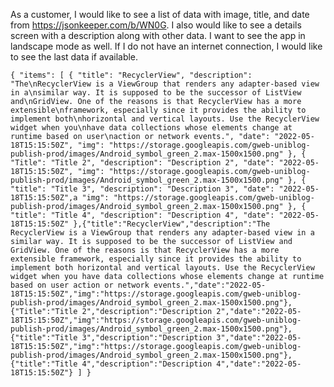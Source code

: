 As a customer, I would like to see a list of data with image, title, and
date from https://jsonkeeper.com/b/WN0G. I also would like to see a
details screen with a description along with other data. I want to see
the app in landscape mode as well. If I do not have an internet
connection, I would like to see the last data if available.

`{
  "items": [
    {
      "title": "RecyclerView",
      "description": "The\nRecyclerView is a ViewGroup that renders any adapter-based view in a\nsimilar way. It is supposed to be the successor of ListView and\nGridView. One of the reasons is that RecyclerView has a more extensible\nframework, especially since it provides the ability to implement both\nhorizontal and vertical layouts. Use the RecyclerView widget when you\nhave data collections whose elements change at runtime based on user\naction or network events.",
      "date": "2022-05-18T15:15:50Z",
      "img": "https://storage.googleapis.com/gweb-uniblog-publish-prod/images/Android_symbol_green_2.max-1500x1500.png"
    },
    {
      "Title": "Title 2",
      "description": "Description 2",
      "date": "2022-05-18T15:15:50Z",
      "img": "https://storage.googleapis.com/gweb-uniblog-publish-prod/images/Android_symbol_green_2.max-1500x1500.png"
    },
    {
      "title": "Title 3",
      "description": "Description 3",
      "date": "2022-05-18T15:15:50Z",a
      "img": "https://storage.googleapis.com/gweb-uniblog-publish-prod/images/Android_symbol_green_2.max-1500x1500.png"
    },
    {
      "title": "Title 4",
      "description": "Description 4",
      "date": "2022-05-18T15:15:50Z"
    },{"title":"RecyclerView","description":"The RecyclerView is a ViewGroup that renders any adapter-based view in a similar way. It is supposed to be the successor of ListView and GridView. One of the reasons is that RecyclerView has a more extensible framework, especially since it provides the ability to implement both horizontal and vertical layouts. Use the RecyclerView widget when you have data collections whose elements change at runtime based on user action or network events.","date":"2022-05-18T15:15:50Z","img":"https://storage.googleapis.com/gweb-uniblog-publish-prod/images/Android_symbol_green_2.max-1500x1500.png"},{"Title":"Title 2","description":"Description 2","date":"2022-05-18T15:15:50Z","img":"https://storage.googleapis.com/gweb-uniblog-publish-prod/images/Android_symbol_green_2.max-1500x1500.png"},{"title":"Title 3","description":"Description 3","date":"2022-05-18T15:15:50Z","img":"https://storage.googleapis.com/gweb-uniblog-publish-prod/images/Android_symbol_green_2.max-1500x1500.png"},{"title":"Title 4","description":"Description 4","date":"2022-05-18T15:15:50Z"}
  ]
}`
